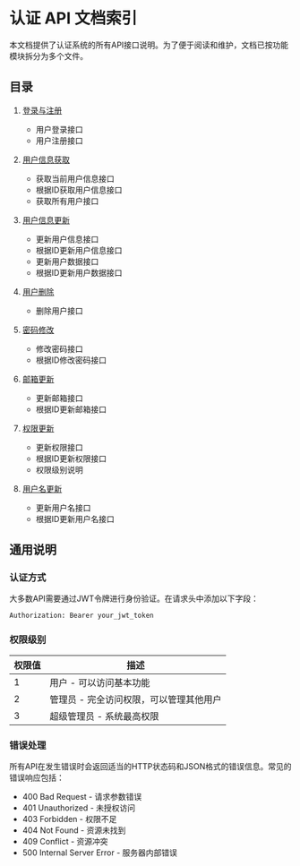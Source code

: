 # 认证 API 文档索引

本文档提供了认证系统的所有API接口说明。为了便于阅读和维护，文档已按功能模块拆分为多个文件。

## 目录

1. [登录与注册](auth.login.md)
   - 用户登录接口
   - 用户注册接口

2. [用户信息获取](auth.user-info.md)
   - 获取当前用户信息接口
   - 根据ID获取用户信息接口
   - 获取所有用户接口

3. [用户信息更新](auth.user-update.md)
   - 更新用户信息接口
   - 根据ID更新用户信息接口
   - 更新用户数据接口
   - 根据ID更新用户数据接口

4. [用户删除](auth.user-delete.md)
   - 删除用户接口

5. [密码修改](auth.password.md)
   - 修改密码接口
   - 根据ID修改密码接口

6. [邮箱更新](auth.email.md)
   - 更新邮箱接口
   - 根据ID更新邮箱接口

7. [权限更新](auth.permission.md)
   - 更新权限接口
   - 根据ID更新权限接口
   - 权限级别说明

8. [用户名更新](auth.username.md)
   - 更新用户名接口
   - 根据ID更新用户名接口

## 通用说明

### 认证方式

大多数API需要通过JWT令牌进行身份验证。在请求头中添加以下字段：

```
Authorization: Bearer your_jwt_token
```

### 权限级别

| 权限值 | 描述 |
|-------|------|
| 1 | 用户 - 可以访问基本功能 |
| 2 | 管理员 - 完全访问权限，可以管理其他用户 |
| 3 | 超级管理员 - 系统最高权限 |

### 错误处理

所有API在发生错误时会返回适当的HTTP状态码和JSON格式的错误信息。常见的错误响应包括：

- 400 Bad Request - 请求参数错误
- 401 Unauthorized - 未授权访问
- 403 Forbidden - 权限不足
- 404 Not Found - 资源未找到
- 409 Conflict - 资源冲突
- 500 Internal Server Error - 服务器内部错误